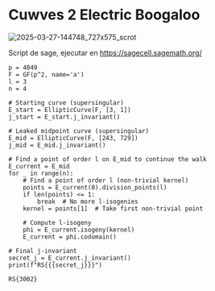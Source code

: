 # Cuwves 2 Electric Boogaloo

![2025-03-27-144748_727x575_scrot](https://github.com/user-attachments/assets/05ea21e3-2a26-4fda-bfde-09be98c2001d)

Script de sage, ejecutar en https://sagecell.sagemath.org/
``` sage
p = 4049
F = GF(p^2, name='a')
l = 3
n = 4

# Starting curve (supersingular)
E_start = EllipticCurve(F, [3, 1])
j_start = E_start.j_invariant()

# Leaked midpoint curve (supersingular)
E_mid = EllipticCurve(F, [243, 729])
j_mid = E_mid.j_invariant()

# Find a point of order l on E_mid to continue the walk
E_current = E_mid
for _ in range(n):
    # Find a point of order l (non-trivial kernel)
    points = E_current(0).division_points(l)
    if len(points) <= 1:
        break  # No more l-isogenies
    kernel = points[1]  # Take first non-trivial point
    
    # Compute l-isogeny
    phi = E_current.isogeny(kernel)
    E_current = phi.codomain()

# Final j-invariant
secret_j = E_current.j_invariant()
print(f"RS{{{secret_j}}}")
```

`RS{3002}`
